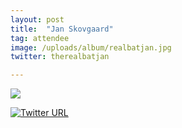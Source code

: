 ```yaml
---
layout: post
title:  "Jan Skovgaard"
tag: attendee
image: /uploads/album/realbatjan.jpg
twitter: therealbatjan

---
```


![]({{page.image}})

[![Twitter URL](https://img.shields.io/twitter/url/https/twitter.com/{{page.twitter}}.svg?style=social&label=Follow%20%40{{page.twitter}})](https://twitter.com/{{page.twitter}})
